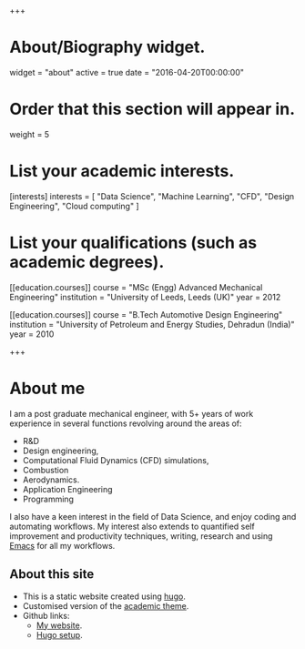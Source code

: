 +++
# About/Biography widget.
widget = "about"
active = true
date = "2016-04-20T00:00:00"

# Order that this section will appear in.
weight = 5

# List your academic interests.
[interests]
  interests = [
	"Data Science",
	"Machine Learning",
	"CFD",
	"Design Engineering",
	"Cloud computing"
  ]

# List your qualifications (such as academic degrees).
[[education.courses]]
  course = "MSc (Engg) Advanced Mechanical Engineering"
  institution = "University of Leeds, Leeds (UK)"
  year = 2012

[[education.courses]]
  course = "B.Tech Automotive Design Engineering"
  institution = "University of Petroleum and Energy Studies, Dehradun (India)"
  year = 2010
 
+++

# About me

I am a post graduate mechanical engineer,  with 5+ years of work experience in several functions revolving around the areas of:

- R&D
- Design engineering, 
- Computational Fluid Dynamics (CFD) simulations,
- Combustion 
- Aerodynamics. 
- Application Engineering
- Programming

I also have a keen interest in the field of Data Science, and enjoy coding and automating workflows. My interest also extends to quantified self improvement and productivity techniques, writing, research and using [Emacs](https://www.gnu.org/software/emacs/) for all my workflows.

## About this site
- This is a static website created using [hugo](https://gohugo.io/).
- Customised version of the [academic theme](https://themes.gohugo.io/theme/academic/). 
- Github links:
  - [My website](https://github.com/shrysr/shrysr.github.io).
  - [Hugo setup](https://github.com/shrysr/hugo-sr).
